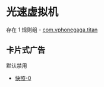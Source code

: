 # 光速虚拟机

存在 1 规则组 - [com.vphonegaga.titan](/src/apps/com.vphonegaga.titan.ts)

## 卡片式广告

默认禁用

- [快照-0](https://i.gkd.li/import/13292911)
